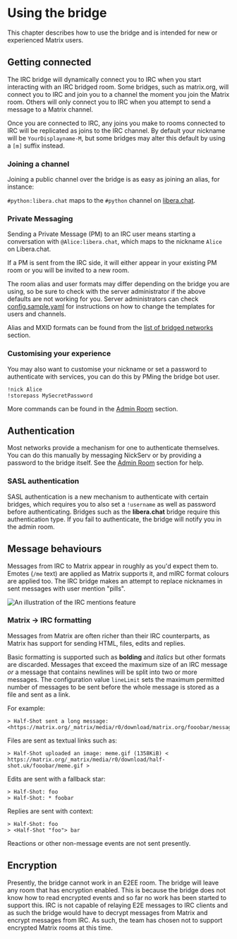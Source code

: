 # Using the bridge

This chapter describes how to use the bridge and is intended for new or experienced Matrix
users.

## Getting connected

The IRC bridge will dynamically connect you to IRC when you start interacting with an IRC bridged room.
Some bridges, such as matrix.org, will connect you to IRC and join you to a channel the moment you join
the Matrix room. Others will only connect you to IRC when you attempt to send a message to a Matrix channel.

Once you are connected to IRC, any joins you make to rooms connected to IRC will be replicated as joins to the
IRC channel. By default your nickname will be `YourDisplayname-M`, but some bridges may alter this default
by using a `[m]` suffix instead.

### Joining a channel

Joining a public channel over the bridge is as easy as joining an alias, for instance:

`#python:libera.chat` maps to the `#python` channel on [libera.chat](libera.chat).

### Private Messaging

Sending a Private Message (PM) to an IRC user means starting a conversation with `@Alice:libera.chat`,
which maps to the nickname `Alice` on Libera.chat.

If a PM is sent from the IRC side, it will either appear in your existing PM room or you will be invited
to a new room.

The room alias and user formats may differ depending on the bridge you are using, so be sure to check with the
server administrator if the above defaults are not working for you. Server administrators can check
[config.sample.yaml](https://github.com/matrix-org/matrix-appservice-irc/blob/develop/config.sample.yaml) for
instructions on how to change the templates for users and channels.

Alias and MXID formats can be found from the [list of bridged networks](./bridged_networks.md)
section.

### Customising your experience

You may also want to customise your nickname or set a password to authenticate with services, you
can do this by PMing the bridge bot user.

```
!nick Alice
!storepass MySecretPassword
```

More commands can be found in the [Admin Room](./admin_room.md) section.

## Authentication

Most networks provide a mechanism for one to authenticate themselves. You can do this manually by messaging NickServ
or by providing a password to the bridge itself. See the [Admin Room](./admin_room.md) section for help.

### SASL authentication

SASL authentication is a new mechanism to authenticate with certain bridges, which requires you to also
set a `!username` as well as password before authenticating. Bridges such as the **libera.chat** bridge
require this authentication type. If you fail to authenticate, the bridge will notify you in the admin
room.

## Message behaviours

Messages from IRC to Matrix appear in roughly as you'd expect them to. Emotes (`/me` text) are applied as Matrix supports
it, and mIRC format colours are applied too. The IRC bridge makes an attempt to replace nicknames in sent messages with
user mention "pills".

![An illustration of the IRC mentions feature](images/irc_mentions.png)

### Matrix -> IRC formatting

Messages from Matrix are often richer than their IRC counterparts, as Matrix has support for sending HTML, files, edits and replies.

Basic formatting is supported such as **bolding** and *italics* but other formats are discarded. Messages that exceed the maximum
size of an IRC message *or* a message that contains newlines will be split into two or more messages. The configuration value
`lineLimit` sets the maximum permitted number of messages to be sent before the whole message is stored as a file and sent as a link.

For example:

```irc
> Half-Shot sent a long message: <https://matrix.org/_matrix/media/r0/download/matrix.org/fooobar/message.txt>
```
Files are sent as textual links such as:

```irc
> Half-Shot uploaded an image: meme.gif (1358KiB) < https://matrix.org/_matrix/media/r0/download/half-shot.uk/fooobar/meme.gif >
```
Edits are sent with a fallback star:

```irc
> Half-Shot: foo
> Half-Shot: * foobar
```

Replies are sent with context:

```irc
> Half-Shot: foo
> <Half-Shot "foo"> bar
```

Reactions or other non-message events are not sent presently.

## Encryption

Presently, the bridge cannot work in an E2EE room. The bridge will leave any room that has encryption enabled. This is because
the bridge does not know how to read encrypted events and so far no work has been started to support this. IRC is not capable of
relaying E2E messages to IRC clients and as such the bridge would have to decrypt messages from Matrix and encrypt messages from
IRC. As such, the team has chosen not to support encrypted Matrix rooms at this time.

